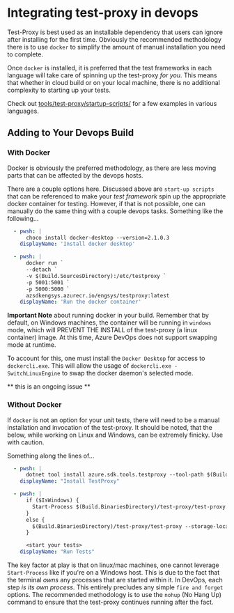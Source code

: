 # Integrating test-proxy in devops

Test-Proxy is best used as an installable dependency that users can ignore after installing for the first time. Obviously the recommended methodology there is to use `docker` to simplify the amount of manual installation you need to complete.

Once `docker` is installed, it is preferred that the test frameworks in each language will take care of spinning up the test-proxy _for you_. This means that whether in cloud build or on your local machine, there is no additional complexity to starting up your tests.

Check out [tools/test-proxy/startup-scripts/](../startup-scripts/) for a few examples in various languages.

## Adding to Your Devops Build

### With Docker

Docker is obviously the preferred methodology, as there are less moving parts that can be affected by the devops hosts.

There are a couple options here. Discussed above are `start-up scripts` that can be referenced to make your _test framework_ spin up the appropriate docker container for testing. However, if that is not possible, one can manually do the same thing with a couple devops tasks. Something like the following...

```yml
  - pwsh: |
      choco install docker-desktop --version=2.1.0.3
    displayName: 'Install docker desktop'

  - pwsh: |
      docker run `
      --detach `
      -v $(Build.SourcesDirectory):/etc/testproxy `
      -p 5001:5001 `
      -p 5000:5000 `
      azsdkengsys.azurecr.io/engsys/testproxy:latest
    displayName: 'Run the docker container'
```

**Important Note** about running docker in your build. Remember that by default, on Windows machines, the container will be running in `windows` mode, which will PREVENT THE INSTALL of the test-proxy (a linux container) image. At this time, Azure DevOps does not support swapping mode at runtime.

To account for this, one must install the `Docker Desktop` for access to `dockercli.exe`. This will allow the usage of `dockercli.exe -SwitchLinuxEngine` to swap the docker daemon's selected mode.

** this is an ongoing issue **

### Without Docker

If `docker` is not an option for your unit tests, there will need to be a manual installation and invocation of the test-proxy. It should be noted, that the below, while working on Linux and Windows, can be extremely finicky. Use with caution.

Something along the lines of...

```yml
  - pwsh: |
      dotnet tool install azure.sdk.tools.testproxy --tool-path $(Build.BinariesDirectory)/test-proxy --add-source https://pkgs.dev.azure.com/azure-sdk/public/_packaging/azure-sdk/nuget/v3/index.json --version <version>
    displayName: "Install TestProxy"

  - pwsh: |
      if ($IsWindows) {
        Start-Process $(Build.BinariesDirectory)/test-proxy/test-proxy.exe -ArgumentList "--storage-location '$(Build.SourcesDirectory)'" -NoNewWindow -PassThru
      }
      else {
        $(Build.BinariesDirectory)/test-proxy/test-proxy --storage-location "$(Build.SourcesDirectory)" &
      }

      <start your tests>
    displayName: "Run Tests"
```

The key factor at play is that on linux/mac machines, one cannot leverage `Start-Process` like if you're on a Windows host. This is due to the fact that the terminal _owns_ any processes that are started within it. In DevOps, each step _is its own process_. This entirely precludes any simple `fire and forget` options. The recommended methodology is to use the `nohup` (No Hang Up) command to ensure that the test-proxy continues running after the fact.
